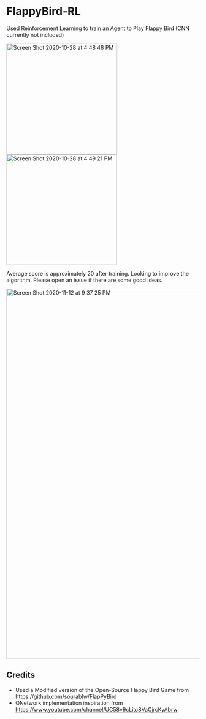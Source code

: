 # FlappyBird-RL
Used Reinforcement Learning to train an Agent to Play Flappy Bird (CNN currently not included)

<img width="289" alt="Screen Shot 2020-10-28 at 4 48 48 PM" src="https://user-images.githubusercontent.com/37857112/97495320-ddcf9380-193d-11eb-8e13-88b6dd817630.png">
<img width="288" alt="Screen Shot 2020-10-28 at 4 49 21 PM" src="https://user-images.githubusercontent.com/37857112/97495321-de682a00-193d-11eb-92ce-6bed5c6287c3.png">

Average score is approximately 20 after training. Looking to improve the algorithm. Please open an issue if there are some good ideas.

<img width="965" alt="Screen Shot 2020-11-12 at 9 37 25 PM" src="https://user-images.githubusercontent.com/37857112/99028971-41151480-253f-11eb-891d-2d5a9e2572f2.png">


## Credits
- Used a Modified version of the Open-Source Flappy Bird Game from https://github.com/sourabhv/FlapPyBird
- QNetwork implementation inspiration from https://www.youtube.com/channel/UC58v9cLitc8VaCjrcKyAbrw
